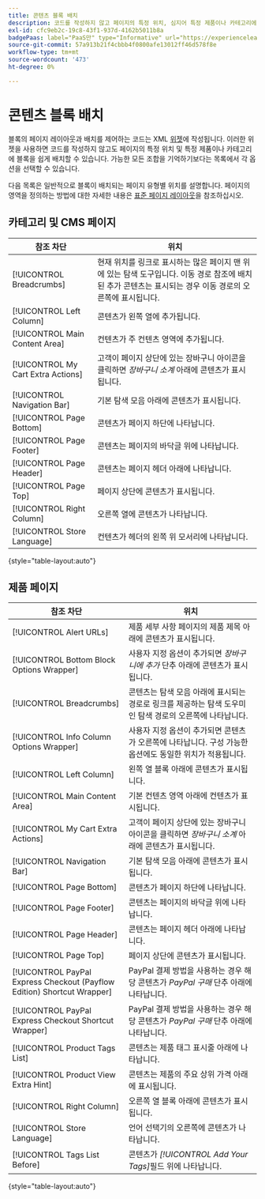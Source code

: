 ```yaml
---
title: 콘텐츠 블록 배치
description: 코드를 작성하지 않고 페이지의 특정 위치, 심지어 특정 제품이나 카테고리에 블록을 배치합니다
exl-id: cfc9eb2c-19c8-43f1-937d-4162b5011b8a
badgePaas: label="PaaS만" type="Informative" url="https://experienceleague.adobe.com/ko/docs/commerce/user-guides/product-solutions" tooltip="Adobe Commerce 온 클라우드 프로젝트(Adobe 관리 PaaS 인프라) 및 온프레미스 프로젝트에만 적용됩니다."
source-git-commit: 57a913b21f4cbbb4f0800afe13012ff46d578f8e
workflow-type: tm+mt
source-wordcount: '473'
ht-degree: 0%

---
```


# 콘텐츠 블록 배치

블록의 페이지 레이아웃과 배치를 제어하는 코드는 XML [위젯](widgets.md)에 작성됩니다. 이러한 위젯을 사용하면 코드를 작성하지 않고도 페이지의 특정 위치 및 특정 제품이나 카테고리에 블록을 쉽게 배치할 수 있습니다. 가능한 모든 조합을 기억하기보다는 목록에서 각 옵션을 선택할 수 있습니다.

다음 목록은 일반적으로 블록이 배치되는 페이지 유형별 위치를 설명합니다. 페이지의 영역을 정의하는 방법에 대한 자세한 내용은 [표준 페이지 레이아웃](page-layout.md#standard-page-layouts)을 참조하십시오.

## 카테고리 및 CMS 페이지

| 참조 차단 | 위치 |
|----------|-------- |
| [!UICONTROL Breadcrumbs] | 현재 위치를 링크로 표시하는 많은 페이지 맨 위에 있는 탐색 도구입니다. 이동 경로 참조에 배치된 추가 콘텐츠는 표시되는 경우 이동 경로의 오른쪽에 표시됩니다. |
| [!UICONTROL Left Column] | 콘텐츠가 왼쪽 열에 추가됩니다. |
| [!UICONTROL Main Content Area] | 컨텐츠가 주 컨텐츠 영역에 추가됩니다. |
| [!UICONTROL My Cart Extra Actions] | 고객이 페이지 상단에 있는 장바구니 아이콘을 클릭하면 _장바구니 소계_ 아래에 콘텐츠가 표시됩니다. |
| [!UICONTROL Navigation Bar] | 기본 탐색 모음 아래에 콘텐츠가 표시됩니다. |
| [!UICONTROL Page Bottom] | 콘텐츠가 페이지 하단에 나타납니다. |
| [!UICONTROL Page Footer] | 콘텐츠는 페이지의 바닥글 위에 나타납니다. |
| [!UICONTROL Page Header] | 콘텐츠는 페이지 헤더 아래에 나타납니다. |
| [!UICONTROL Page Top] | 페이지 상단에 콘텐츠가 표시됩니다. |
| [!UICONTROL Right Column] | 오른쪽 열에 콘텐츠가 나타납니다. |
| [!UICONTROL Store Language] | 컨텐츠가 헤더의 왼쪽 위 모서리에 나타납니다. |

{style="table-layout:auto"}

## 제품 페이지

| 참조 차단 | 위치 |
|----------|-------- |
| [!UICONTROL Alert URLs] | 제품 세부 사항 페이지의 제품 제목 아래에 콘텐츠가 표시됩니다. |
| [!UICONTROL Bottom Block Options Wrapper] | 사용자 지정 옵션이 추가되면 _장바구니에 추가_ 단추 아래에 콘텐츠가 표시됩니다. |
| [!UICONTROL Breadcrumbs] | 콘텐츠는 탐색 모음 아래에 표시되는 경로로 링크를 제공하는 탐색 도우미인 탐색 경로의 오른쪽에 나타납니다. |
| [!UICONTROL Info Column Options Wrapper] | 사용자 지정 옵션이 추가되면 콘텐츠가 오른쪽에 나타납니다. 구성 가능한 옵션에도 동일한 위치가 적용됩니다. |
| [!UICONTROL Left Column] | 왼쪽 열 블록 아래에 콘텐츠가 표시됩니다. |
| [!UICONTROL Main Content Area] | 기본 컨텐츠 영역 아래에 컨텐츠가 표시됩니다. |
| [!UICONTROL My Cart Extra Actions] | 고객이 페이지 상단에 있는 장바구니 아이콘을 클릭하면 _장바구니 소계_ 아래에 콘텐츠가 표시됩니다. |
| [!UICONTROL Navigation Bar] | 기본 탐색 모음 아래에 콘텐츠가 표시됩니다. |
| [!UICONTROL Page Bottom] | 콘텐츠가 페이지 하단에 나타납니다. |
| [!UICONTROL Page Footer] | 콘텐츠는 페이지의 바닥글 위에 나타납니다. |
| [!UICONTROL Page Header] | 콘텐츠는 페이지 헤더 아래에 나타납니다. |
| [!UICONTROL Page Top] | 페이지 상단에 콘텐츠가 표시됩니다. |
| [!UICONTROL PayPal Express Checkout (Payflow Edition) Shortcut Wrapper] | PayPal 결제 방법을 사용하는 경우 해당 콘텐츠가 _PayPal 구매_ 단추 아래에 나타납니다. |
| [!UICONTROL PayPal Express Checkout Shortcut Wrapper] | PayPal 결제 방법을 사용하는 경우 해당 콘텐츠가 _PayPal 구매_ 단추 아래에 나타납니다. |
| [!UICONTROL Product Tags List] | 콘텐츠는 제품 태그 표시줄 아래에 나타납니다. |
| [!UICONTROL Product View Extra Hint] | 콘텐츠는 제품의 주요 상위 가격 아래에 표시됩니다. |
| [!UICONTROL Right Column] | 오른쪽 열 블록 아래에 콘텐츠가 표시됩니다. |
| [!UICONTROL Store Language] | 언어 선택기의 오른쪽에 콘텐츠가 나타납니다. |
| [!UICONTROL Tags List Before] | 콘텐츠가 _[!UICONTROL Add Your Tags]_&#x200B;필드 위에 나타납니다. |

{style="table-layout:auto"}
